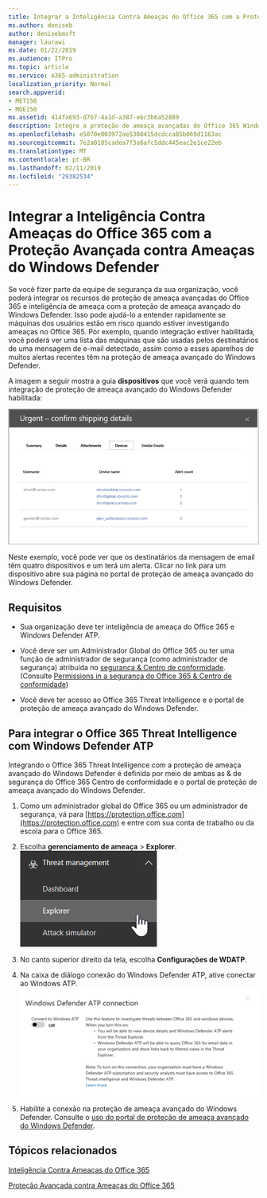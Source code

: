 ```yaml
---
title: Integrar a Inteligência Contra Ameaças do Office 365 com a Proteção Avançada contra Ameaças do Windows Defender
ms.author: deniseb
author: denisebmsft
manager: laurawi
ms.date: 01/22/2019
ms.audience: ITPro
ms.topic: article
ms.service: o365-administration
localization_priority: Normal
search.appverid:
- MET150
- MOE150
ms.assetid: 414fa693-d7b7-4a1d-a387-ebc3b6a52889
description: Integre a proteção de ameaça avançadas do Office 365 Windows Defender avançada proteção contra ameaças para ver as informações mais detalhadas de gerenciamento de ameaça.
ms.openlocfilehash: e5070e003972ae5308415dcdcca85b069d1163ac
ms.sourcegitcommit: 7e2a0185cadea7f3a6afc5ddc445eac2e1ce22eb
ms.translationtype: MT
ms.contentlocale: pt-BR
ms.lasthandoff: 02/11/2019
ms.locfileid: "29382534"
---
```

# <a name="integrate-office-365-threat-intelligence-with-windows-defender-advanced-threat-protection"></a>Integrar a Inteligência Contra Ameaças do Office 365 com a Proteção Avançada contra Ameaças do Windows Defender

Se você fizer parte da equipe de segurança da sua organização, você poderá integrar os recursos de proteção de ameaça avançadas do Office 365 e inteligência de ameaça com a proteção de ameaça avançado do Windows Defender. Isso pode ajudá-lo a entender rapidamente se máquinas dos usuários estão em risco quando estiver investigando ameaças no Office 365. Por exemplo, quando integração estiver habilitada, você poderá ver uma lista das máquinas que são usadas pelos destinatários de uma mensagem de e-mail detectado, assim como a esses aparelhos de muitos alertas recentes têm na proteção de ameaça avançado do Windows Defender.
  
A imagem a seguir mostra a guia **dispositivos** que você verá quando tem integração de proteção de ameaça avançado do Windows Defender habilitada: 
  
![Quando o Windows Defender ATP estiver habilitado, você pode ver uma lista das máquinas com alertas.](media/fec928ea-8f0c-44d7-80b9-a2e0a8cd4e89.PNG)
  
Neste exemplo, você pode ver que os destinatários da mensagem de email têm quatro dispositivos e um terá um alerta. Clicar no link para um dispositivo abre sua página no portal de proteção de ameaça avançado do Windows Defender.
  
## <a name="requirements"></a>Requisitos

- Sua organização deve ter inteligência de ameaça do Office 365 e Windows Defender ATP.
    
- Você deve ser um Administrador Global do Office 365 ou ter uma função de administrador de segurança (como administrador de segurança) atribuída no [segurança &amp; Centro de conformidade](https://protection.office.com). (Consulte [Permissions in a segurança do Office 365 &amp; Centro de conformidade](permissions-in-the-security-and-compliance-center.md))
    
- Você deve ter acesso ao Office 365 Threat Intelligence e o portal de proteção de ameaça avançado do Windows Defender.
    
## <a name="to-integrate-office-365-threat-intelligence-with-windows-defender-atp"></a>Para integrar o Office 365 Threat Intelligence com Windows Defender ATP

Integrando o Office 365 Threat Intelligence com a proteção de ameaça avançado do Windows Defender é definida por meio de ambas as & de segurança do Office 365 Centro de conformidade e o portal de proteção de ameaça avançado do Windows Defender.
  
1. Como um administrador global do Office 365 ou um administrador de segurança, vá para [https://protection.office.com](https://protection.office.com) e entre com sua conta de trabalho ou da escola para o Office 365. 
    
2. Escolha **gerenciamento de ameaça** \> **Explorer**.<br>![Explorer no menu gerenciamento de ameaça](media/ThreatMgmt-Explorer-nav.png)<br>
    
3. No canto superior direito da tela, escolha **Configurações de WDATP**.
    
4. Na caixa de diálogo conexão do Windows Defender ATP, ative conectar ao Windows ATP.<br>![Conexão do Windows Defender ATP](media/Explorer-WDATPConnection-dialog.png)<br>
    
5. Habilite a conexão na proteção de ameaça avançado do Windows Defender. Consulte o [uso do portal de proteção de ameaça avançado do Windows Defender](https://go.microsoft.com/fwlink/?linkid=859690).

  
## <a name="related-topics"></a>Tópicos relacionados

[Inteligência Contra Ameaças do Office 365](office-365-ti.md)
  
[Proteção Avançada contra Ameaças do Office 365](office-365-atp.md) 
  

